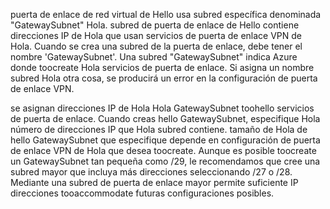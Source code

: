 puerta de enlace de red virtual de Hello usa subred específica denominada "GatewaySubnet" Hola. subred de puerta de enlace de Hello contiene direcciones IP de Hola que usan servicios de puerta de enlace VPN de Hola. Cuando se crea una subred de la puerta de enlace, debe tener el nombre 'GatewaySubnet'.  Una subred "GatewaySubnet" indica Azure donde toocreate Hola servicios de puerta de enlace. Si asigna un nombre subred Hola otra cosa, se producirá un error en la configuración de puerta de enlace VPN.

se asignan direcciones IP de Hola Hola GatewaySubnet toohello servicios de puerta de enlace. Cuando creas hello GatewaySubnet, especifique Hola número de direcciones IP que Hola subred contiene. tamaño de Hola de hello GatewaySubnet que especifique depende en configuración de puerta de enlace VPN de Hola que desea toocreate. Aunque es posible toocreate un GatewaySubnet tan pequeña como /29, le recomendamos que cree una subred mayor que incluya más direcciones seleccionando /27 o /28. Mediante una subred de puerta de enlace mayor permite suficiente IP direcciones tooaccommodate futuras configuraciones posibles.
